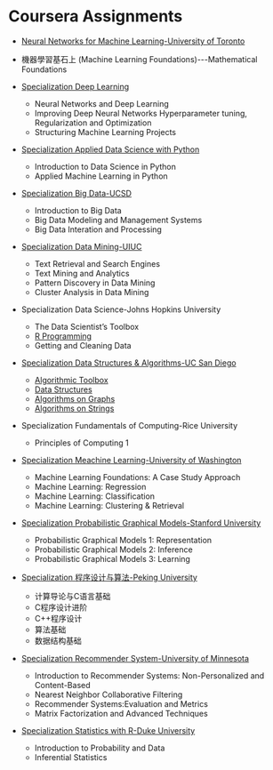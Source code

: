 # Coursera Assignments

* [Neural Networks for Machine Learning-University of Toronto](./Neural_Networks_for_Machine_Learning_University_of_Toronto)

* 機器學習基石上 (Machine Learning Foundations)---Mathematical Foundations

* [Specialization Deep Learning](./Specialization_Deep_Learning_deeplearning.ai)
  * Neural Networks and Deep Learning
  * Improving Deep Neural Networks Hyperparameter tuning, Regularization and Optimization
  * Structuring Machine Learning Projects

* [Specialization Applied Data Science with Python](./Specialization_Applied_Data_Science_with_Python_University_of_Michigan)
  * Introduction to Data Science in Python
  * Applied Machine Learning in Python
* [Specialization Big Data-UCSD](./Specialization_Big_Data_UC_San_Diego)
  * Introduction to Big Data
  * Big Data Modeling and Management Systems
  * Big Data Interation and Processing

* [Specialization Data Mining-UIUC](./Specialization_Data_Mining_UIUC)
  * Text Retrieval and Search Engines
  * Text Mining and Analytics
  * Pattern Discovery in Data Mining
  * Cluster Analysis in Data Mining

* Specialization Data Science-Johns Hopkins University
  * The Data Scientist’s Toolbox
  * [R Programming](./Specialization_Data_Science_Johns_Hopkins_University/Course2_R_Programming)
  * Getting and Cleaning Data

* [Specialization Data Structures & Algorithms-UC San Diego](./Specialization_Data_Structures_Algorithms_UC_San_Diego)
  * [Algorithmic Toolbox](./Specialization_Data_Structures_Algorithms_UC_San_Diego/Course1_Algorithmic_Toolbox)
  * [Data Structures](./Specialization_Data_Structures_Algorithms_UC_San_Diego/Course2_Data_Structures)
  * [Algorithms on Graphs](./Specialization_Data_Structures_Algorithms_UC_San_Diego/Course3_Algorithms_on_Graphs)
  * [Algorithms on Strings](./Specialization_Data_Structures_Algorithms_UC_San_Diego/Course4_Algorithms_on_Strings)

* Specialization Fundamentals of Computing-Rice University
  * Principles of Computing 1

* [Specialization Meachine Learning-University of Washington](./Specialization_Machine_Learning_University_of_Washington)
  * Machine Learning Foundations: A Case Study Approach
  * Machine Learning: Regression
  * Machine Learning: Classification
  * Machine Learning: Clustering & Retrieval

* [Specialization Probabilistic Graphical Models-Stanford University](./Specialization_Probabilistic_Graphical_Models_Stanford_University)
  * Probabilistic Graphical Models 1: Representation
  * Probabilistic Graphical Models 2: Inference
  * Probabilistic Graphical Models 3: Learning

* [Specialization 程序设计与算法-Peking University](./Specialization_Program_Design_Algorithm_Peking_University)
  * 计算导论与C语言基础
  * C程序设计进阶
  * C++程序设计
  * 算法基础
  * 数据结构基础

* [Specialization Recommender System-University of Minnesota](./Specialization_Recommender_System_University_of_Minnesota)
  * Introduction to Recommender Systems: Non-Personalized and Content-Based
  * Nearest Neighbor Collaborative Filtering
  * Recommender Systems:Evaluation and Metrics
  * Matrix Factorization and Advanced Techniques

* [Specialization Statistics with R-Duke University](./Specialization_Statistics_with_R_Duke_University)
  * Introduction to Probability and Data
  * Inferential Statistics
